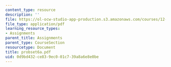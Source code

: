 ```yaml
---
content_type: resource
description: ''
file: https://ol-ocw-studio-app-production.s3.amazonaws.com/courses/12-520-geodynamics-fall-2006/0d9bd432ce839ec001c739a8a6e8e0be_probset6a.pdf
file_type: application/pdf
learning_resource_types:
- Assignments
parent_title: Assignments
parent_type: CourseSection
resourcetype: Document
title: probset6a.pdf
uid: 0d9bd432-ce83-9ec0-01c7-39a8a6e8e0be
---
```

